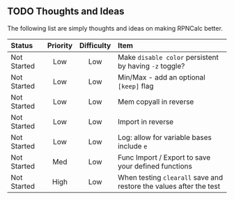 ## TODO Thoughts and Ideas

The following list are simply thoughts and ideas on making RPNCalc better.

|Status|Priority|Difficulty|Item|
|:-----|:------:|:--------:|:---|
|Not Started|Low|Low|Make `disable color` persistent by having `-z` toggle?|
|Not Started|Low|Low|Min/Max - add an optional `[keep]` flag|
|Not Started|Low|Low|Mem copyall in reverse|
|Not Started|Low|Low|Import in reverse|
|Not Started|Low|Low|Log: allow for variable bases include `e`|
|Not Started|Med|Low|Func Import / Export to save your defined functions|
|Not Started|High|Low|When testing `clearall` save and restore the values after the test|
